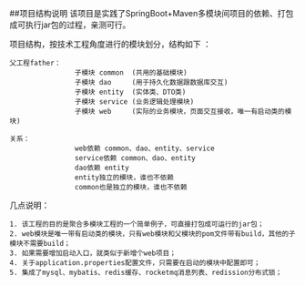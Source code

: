 ##项目结构说明
该项目是实践了SpringBoot+Maven多模块间项目的依赖、打包成可执行jar包的过程，亲测可行。

项目结构，按技术工程角度进行的模块划分，结构如下 ：

    父工程father：
                    子模块 common  (共用的基础模块)
                    子模块 dao     (用于持久化数据跟数据库交互)
                    子模块 entity  (实体类、DTO类)
                    子模块 service (业务逻辑处理模块)
                    子模块 web     (实际的业务模块，页面交互接收，唯一有启动类的模块)
                    
    关系：
                    web依赖 common、dao、entity、service
                    service依赖 common、dao、entity
                    dao依赖 entity
                    entity独立的模块，谁也不依赖
                    common也是独立的模块，谁也不依赖
                    

几点说明：

    1. 该工程的目的是聚合多模块工程的一个简单例子，可直接打包成可运行的jar包；
    2. web模块是唯一带有启动类的模块，只有web模块和父模块的pom文件带有build，其他的子模块不需要build；
    3. 如果需要增加启动入口，就类似于新增个web项目；
    4. 关于application.properties配置文件，只需要在启动的模块中配置即可；
    5. 集成了mysql、mybatis、redis缓存、rocketmq消息列表、redission分布式锁；
    
    
    